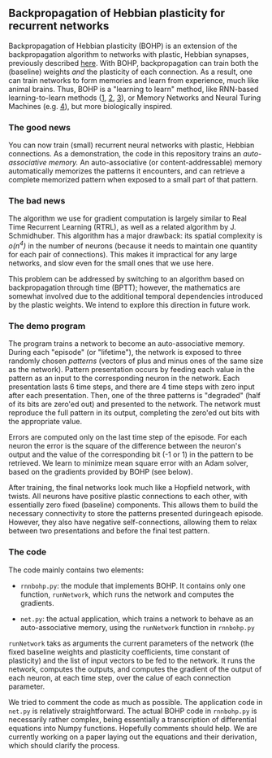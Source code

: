 ## Backpropagation of Hebbian plasticity for recurrent networks

Backpropagation of Hebbian plasticity (BOHP) is an extension of the
backpropagation algorithm to networks with plastic, Hebbian synapses, previously
described [here](https://github.com/ThomasMiconi/LearningToLearnBOHP). With BOHP,
backpropagation can train both the (baseline) weights *and* the plasticity of
each connection. As a result, one can train networks to form memories and learn
from experience, much like animal brains. Thus, BOHP is a "learning to learn"
method, like RNN-based learning-to-learn methods
([1](https://link.springer.com/chapter/10.1007/3-540-44668-0_13),
[2](https://arxiv.org/abs/1611.02779), [3](https://arxiv.org/abs/1611.05763)),
or Memory Networks and Neural Turing Machines (e.g.
[4](https://papers.nips.cc/paper/5846-end-to-end-memory-networks.pdf)), but more
biologically inspired.

### The good news

You can now train (small) recurrent neural networks with plastic, Hebbian
connections.  As a demonstration, the code in this repository trains an
*auto-associative memory.* An auto-associative (or content-addressable) memory
automatically memorizes the patterns it encounters, and can retrieve a complete memorized pattern when
exposed to a small part of that pattern.  

### The bad news

The algorithm we use for gradient computation is largely similar to Real Time
Recurrent Learning (RTRL), as well as a related algorithm by J. Schmidhuber.
This algorithm has a major drawback: its spatial complexity is *o(n<sup>4</sup>)* in the number of
neurons (because it needs to maintain one quantity for each pair of
connections). This makes it impractical for any large networks, and slow even
for the small ones that we use here.

This problem can be addressed by switching to an algorithm based on
backpropagation through time (BPTT); however, the mathematics are somewhat
involved due to the additional temporal dependencies introduced by the plastic
weights. We intend to explore this direction in  future work.


### The demo program

The program trains a network to become an auto-associative memory. During each
"episode" (or "lifetime"), the network is exposed to three randomly chosen
*patterns* (vectors of plus and minus ones of the same size as the network).
Pattern presentation occurs by feeding each value in the pattern as an input to
the corresponding neuron in the network. Each presentation lasts 6 time steps,
and there are 4 time steps with zero input after each presentation.  Then, one
of the three patterns is "degraded" (half of its bits are zero'ed out) and
presented to the network.  The network must reproduce the full pattern in its
output, completing the zero'ed out bits with the appropriate value.

Errors are computed only on the last time step of the episode. For each neuron
the error is the square of the difference between the neuron's output and the
value of the corresponding bit (-1 or 1) in the pattern to be retrieved. We
learn to minimize mean square error with an Adam solver, based on the gradients
provided by BOHP (see below).

After training, the final networks look much like a Hopfield network, with
twists. All neurons have positive plastic connections to each other, with
essentially zero fixed (baseline) components. This allows them to build the
necessary connectivity to store the patterns presented duringeach episode.
However, they also have negative self-connections, allowing them to relax
between two presentations and before the final test pattern.


### The code

The code mainly contains two elements:

- `rnnbohp.py`: the module that implements BOHP. It contains only one function, `runNetwork`, which  runs the network and computes the gradients.

- `net.py`: the actual application, which trains a network to behave as an auto-associative memory, using the `runNetwork` function in `rnnbohp.py`

`runNetwork` taks as arguments the current parameters of the network (the fixed
baseline weights and plasticity coefficients, time constant of plasticity) and
the list of input vectors to be fed to the network. It runs the network,
computes the outputs, and computes the gradient of the output of each neuron, at
each time step, over the calue of each connection parameter.

We tried to comment the code as much as possible. The application code in
`net.py` is relatively straightforward. The actual BOHP code in `rnnbohp.py` is
necessarily rather complex, being essentially a transcription of differential
equations into Numpy functions. Hopefully comments should help.  We are
currently working on a paper laying out the equations and their derivation,
which should clarify the process.

